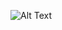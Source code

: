  
 
 <!-- ![](sourceInbox.gif) -->

 ![Alt Text](https://media.giphy.com/media/8UHxgchA1CH89Y1eGg/giphy.gif)
